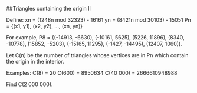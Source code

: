﻿##Triangles containing the origin II

Define:
xn = (1248n mod 32323) - 16161
yn = (8421n mod 30103) - 15051
Pn = {(x1, y1), (x2, y2), ..., (xn, yn)}

For example, P8 = {(-14913, -6630), (-10161, 5625), (5226, 11896), (8340, -10778), (15852, -5203), (-15165, 11295), (-1427, -14495), (12407, 1060)}.

Let C(n) be the number of triangles whose vertices are in Pn which contain the origin in the interior.

Examples:
C(8) = 20
C(600) = 8950634
C(40 000) = 2666610948988

Find C(2 000 000).